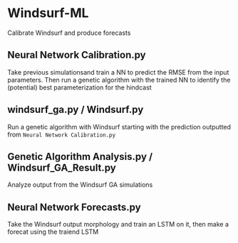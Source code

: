 # Windsurf-ML
Calibrate Windsurf and produce forecasts

## Neural Network Calibration.py
Take previous simulationsand train a NN to predict the RMSE from the input parameters. Then run a genetic algorithm with the trained NN to identify the (potential) best parameterization for the hindcast

## windsurf_ga.py / Windsurf.py
Run a genetic algorithm with Windsurf starting with the prediction outputted from `Neural Network Calibration.py`

## Genetic Algorithm Analysis.py / Windsurf_GA_Result.py
Analyze output from the Windsurf GA simulations

## Neural Network Forecasts.py
Take the Windsurf output morphology and train an LSTM on it, then make a forecat using the traiend LSTM
